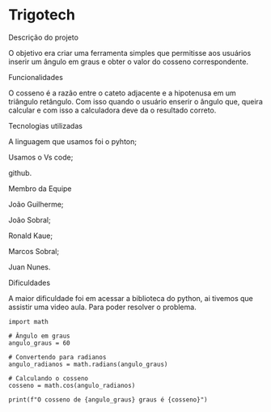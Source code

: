 # Trigotech
Descrição do projeto

O objetivo era criar uma ferramenta simples que permitisse aos usuários inserir um ângulo em graus e obter o valor do cosseno correspondente.

Funcionalidades

O cosseno é a razão entre o cateto adjacente e a hipotenusa em um triângulo retângulo. Com isso quando o usuário enserir o ângulo que, queira calcular e com isso a calculadora deve da o resultado correto.

Tecnologias utilizadas

A linguagem que usamos foi o pyhton;

Usamos o Vs code;

github.

Membro da Equipe 

João Guilherme;

João Sobral;

Ronald Kaue;

Marcos Sobral;

Juan Nunes.

Dificuldades

A maior dificuldade foi em acessar a biblioteca do python, ai tivemos que assistir uma video aula. Para poder resolver o problema.

```
import math

# Ângulo em graus
angulo_graus = 60

# Convertendo para radianos
angulo_radianos = math.radians(angulo_graus)

# Calculando o cosseno
cosseno = math.cos(angulo_radianos)

print(f"O cosseno de {angulo_graus} graus é {cosseno}")
